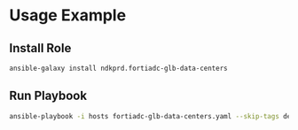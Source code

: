 # Usage Example

## Install Role

```bash
ansible-galaxy install ndkprd.fortiadc-glb-data-centers
```

## Run Playbook

```bash
ansible-playbook -i hosts fortiadc-glb-data-centers.yaml --skip-tags debug
```